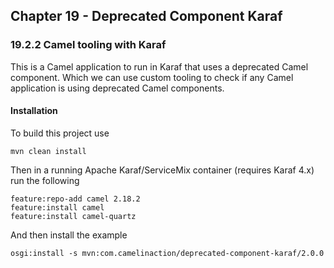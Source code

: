 Chapter 19 - Deprecated Component Karaf
---------------------------------------

### 19.2.2 Camel tooling with Karaf

This is a Camel application to run in Karaf that uses a deprecated Camel component.
Which we can use custom tooling to check if any Camel application is using deprecated Camel components.

#### Installation

To build this project use

    mvn clean install

Then in a running Apache Karaf/ServiceMix container (requires Karaf 4.x) run the following

    feature:repo-add camel 2.18.2
    feature:install camel
    feature:install camel-quartz

And then install the example

    osgi:install -s mvn:com.camelinaction/deprecated-component-karaf/2.0.0

